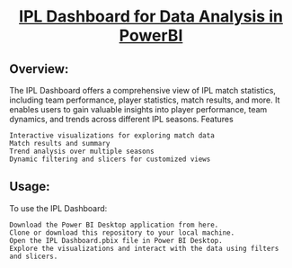 <h1 align="center">
<u><strong>IPL Dashboard for Data Analysis in PowerBI</strong></u>
</h1>

<h2>
Overview:
</h2>

The IPL Dashboard offers a comprehensive view of IPL match statistics, including team performance, player statistics, match results, and more. It enables users to gain valuable insights into player performance, team dynamics, and trends across different IPL seasons.
Features

    Interactive visualizations for exploring match data
    Match results and summary
    Trend analysis over multiple seasons
    Dynamic filtering and slicers for customized views

<h2>
Usage:
</h2>

To use the IPL Dashboard:

    Download the Power BI Desktop application from here.
    Clone or download this repository to your local machine.
    Open the IPL Dashboard.pbix file in Power BI Desktop.
    Explore the visualizations and interact with the data using filters and slicers.
